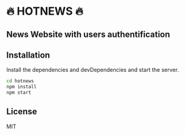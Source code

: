 # 🔥 HOTNEWS 🔥

## News Website with users authentification
##

## Installation


Install the dependencies and devDependencies and start the server.

```sh
cd hotnews
npm install
npm start
```


## License
MIT
